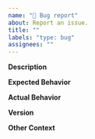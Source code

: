 ```yaml
---
name: "🐛 Bug report"
about: Report an issue.
title: ""
labels: "type: bug"
assignees: ""
---
```


**Description**

**Expected Behavior**

**Actual Behavior**

<!-- Include logs or screenshots if applicable. -->

**Version**

<!-- What SHA of Clutch was running? -->

**Other Context**

<!-- Include any relevant configuration excerpts, etc. -->
